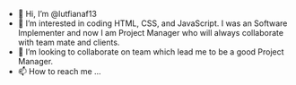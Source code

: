 - 👋 Hi, I’m @lutfianaf13
- 👀 I’m interested in coding HTML, CSS, and JavaScript. I was an Software Implementer and now I am Project Manager who will always collaborate with team mate and clients.
- 💞️ I’m looking to collaborate on team which lead me to be a good Project Manager.
- 📫 How to reach me ...

<!---
lutfianaf13/lutfianaf13 is a ✨ special ✨ repository because its `README.md` (this file) appears on your GitHub profile.
You can click the Preview link to take a look at your changes.
--->
